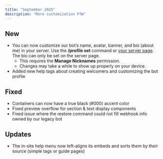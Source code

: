 ```yaml
---
title: "September 2025"
description: "More customization FTW"
---
```


## New
- You can now customize our bot’s name, avatar, banner, and bio (about me) in your server. Use the **/profile set** command or [your server page](discohook://me/servers). The bio can only be set on the server page.
  - This requires the **Manage Nicknames** permission.
  - Changes may take a while to show up properly on your device.
- Added new help tags about creating welcomers and customizing the bot profile

## Fixed
- Containers can now have a true black (#000) accent color
- Fixed preview overflow for section & text display components
- Fixed issue where the restore command could not fill webhook info owned by our legacy bot

## Updates
- The in-site help menu now left-aligns its embeds and sorts them by their source (simple tags or guide pages)

